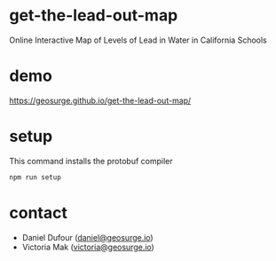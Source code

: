 # get-the-lead-out-map
Online Interactive Map of Levels of Lead in Water in California Schools

# demo
https://geosurge.github.io/get-the-lead-out-map/

# setup
This command installs the protobuf compiler
```bash
npm run setup
```

# contact
- Daniel Dufour (daniel@geosurge.io)
- Victoria Mak (victoria@geosurge.io)
